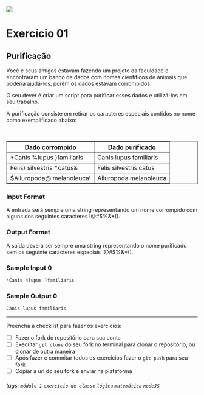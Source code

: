 ![](https://i.imgur.com/xG74tOh.png)

# Exercício 01

## Purificação

Você e seus amigos estavam fazendo um projeto da faculdade e encontraram um banco de dados com nomes científicos de animais que poderia ajudá-los, porém os dados estavam corrompidos.

O seu dever é criar um script para purificar esses dados e utilizá-los em seu trabalho.

A purificação consiste em retirar os caracteres especiais contidos no nome como exemplificado abaixo:

<br>

  <div align="center">
  <table border=1>
            <tr>
                <th>Dado corrompido</th>
                <th>Dado purificado</th>
            </tr>
            <tr>
                <td>*Canis %lupus )familiaris</td>
                <td>Canis lupus familiaris</a></td>
            </tr>
            <tr>
                <td>Felis) silvestris *catus&</td>
                <td>Felis silvestris catus</td>
            </tr>
            <tr>
                <td>$Ailuropoda@ melanoleuca!</td>
                <td>Ailuropoda melanoleuca</td>
            </tr>
        </table>  		

<div align="Left">
  
### Input Format

A entrada será sempre uma string representando um nome corrompido com alguns dos seguintes caracteres !@#$%&*().

### Output Format

A saída deverá ser sempre uma string representando o nome purificado sem os seguinte caracteres especiais !@#$%&*().

### Sample Input 0

```javascript
*Canis %lupus )familiaris
```
### Sample Output 0

```javascript
Canis lupus familiaris
```

---

Preencha a checklist para fazer os exercícios:

-   [ ] Fazer o fork do repositório para sua conta
-   [ ] Executar `git clone` do seu fork no terminal para clonar o repositório, ou clonar de outra maneira
-   [ ] Após fazer e commitar todos os exercícios fazer o `git push` para seu fork
-   [ ] Copiar a url do seu fork e enviar na plataforma

###### tags: `módulo 1` `exercício de classe` `lógica` `matemática` `nodeJS`